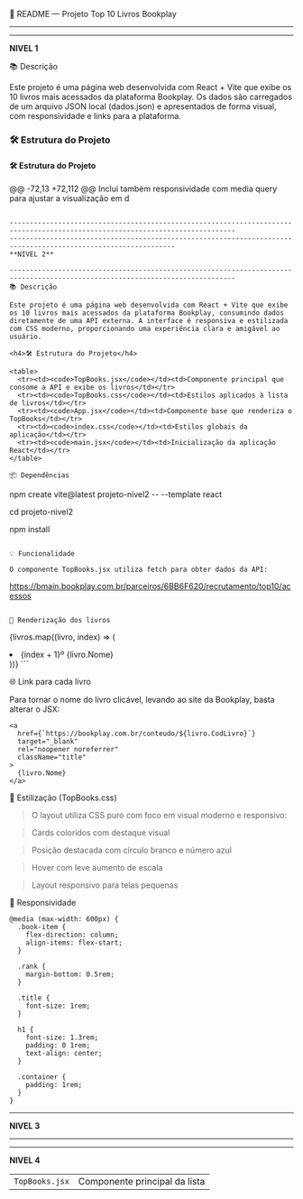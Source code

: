 🧾 README — Projeto Top 10 Livros Bookplay


------------------------------------------------------------------------------------------------------------------------------
---------------------------------------------------------------------------------------------------------------

**NIVEL 1**

📚 Descrição

Este projeto é uma página web desenvolvida com React + Vite que exibe os 10 livros mais acessados da plataforma Bookplay. Os dados são carregados de um arquivo JSON local (dados.json) e apresentados de forma visual, com responsividade e links para a plataforma.

<h3>🛠️ Estrutura do Projeto</h3>
<h4>🛠️ Estrutura do Projeto</h4>

<table>
  <tr><td><code>TopBooks.jsx</code></td><td>Componente principal da lista</td></tr>
@@ -72,13 +72,112 @@ Inclui também responsividade com media query para ajustar a visualização em d

```

------------------------------------------------------------------------------------------------------------------------------
---------------------------------------------------------------------------------------------------------------
**NIVEL 2**

------------------------------------------------------------------------------------------------------------------------------
📚 Descrição

Este projeto é uma página web desenvolvida com React + Vite que exibe os 10 livros mais acessados da plataforma Bookplay, consumindo dados diretamente de uma API externa. A interface é responsiva e estilizada com CSS moderno, proporcionando uma experiência clara e amigável ao usuário.

<h4>🛠️ Estrutura do Projeto</h4>

<table>
  <tr><td><code>TopBooks.jsx</code></td><td>Componente principal que consome a API e exibe os livros</td></tr>
  <tr><td><code>TopBooks.css</code></td><td>Estilos aplicados à lista de livros</td></tr>
  <tr><td><code>App.jsx</code></td><td>Componente base que renderiza o TopBooks</td></tr>
  <tr><td><code>index.css</code></td><td>Estilos globais da aplicação</td></tr>
  <tr><td><code>main.jsx</code></td><td>Inicialização da aplicação React</td></tr>
</table>

📦 Dependências

```
npm create vite@latest projeto-nivel2 -- --template react

cd projeto-nivel2

npm install

```

💡 Funcionalidade

O componente TopBooks.jsx utiliza fetch para obter dados da API:
```
https://bmain.bookplay.com.br/parceiros/6BB6F620/recrutamento/top10/acessos
```

🔄 Renderização dos livros

```
{livros.map((livro, index) => (
  <li key={livro.CodLivro} className="book-item">
    <span className="rank">{index + 1}º</span>
    <span className="title">{livro.Nome}</span>
  </li>
))}
```

🌐 Link para cada livro

Para tornar o nome do livro clicável, levando ao site da Bookplay, basta alterar o JSX:
```
<a
  href={`https://bookplay.com.br/conteudo/${livro.CodLivro}`}
  target="_blank"
  rel="noopener noreferrer"
  className="title"
>
  {livro.Nome}
</a>
```

🎨 Estilização (TopBooks.css)

> O layout utiliza CSS puro com foco em visual moderno e responsivo:

> Cards coloridos com destaque visual

> Posição destacada com círculo branco e número azul

> Hover com leve aumento de escala

> Layout responsivo para telas pequenas

📱 Responsividade
```
@media (max-width: 600px) {
  .book-item {
    flex-direction: column;
    align-items: flex-start;
  }

  .rank {
    margin-bottom: 0.5rem;
  }

  .title {
    font-size: 1rem;
  }

  h1 {
    font-size: 1.3rem;
    padding: 0 1rem;
    text-align: center;
  }

  .container {
    padding: 1rem;
  }
}
```

---------------------------------------------------------------------------------------------------------------
**NIVEL 3**

------------------------------------------------------------------------------------------------------------------------------


---------------------------------------------------------------------------------------------------------------
**NIVEL 4**
